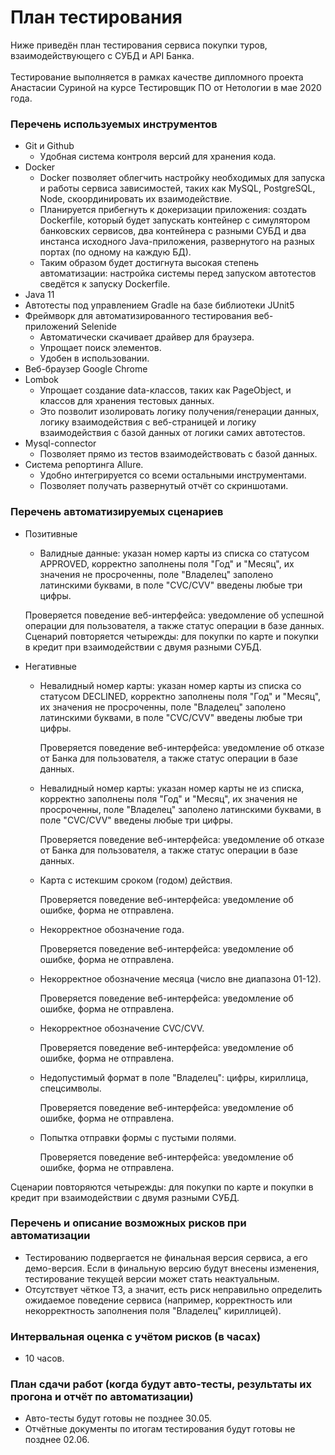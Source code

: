 # План тестирования
Ниже приведён план тестирования сервиса покупки туров, взаимодействующего с СУБД и API Банка. <br />
<br />
Тестирование выполняется в рамках качестве дипломного проекта Анастасии Суриной на курсе Тестировщик ПО от Нетологии в мае 2020 года.
### Перечень используемых инструментов
- Git и Github
  - Удобная система контроля версий для хранения кода.
- Docker
  - Docker позволяет облегчить настройку необходимых для запуска и работы сервиса зависимостей, таких как MySQL, PostgreSQL, Node, скоординировать их взаимодействие.
  - Планируется прибегнуть к докеризации приложения: создать Dockerfile, который будет запускать контейнер с симулятором банковских сервисов, два контейнера с разными СУБД и два инстанса исходного Java-приложения, развернутого на разных портах (по одному на каждую БД).
  - Таким образом будет достигнута высокая степень автоматизации: настройка системы перед запуском автотестов сведётся к запуску Dockerfile. 
- Java 11
- Автотесты под управлением Gradle на базе библиотеки JUnit5
- Фреймворк для автоматизированного тестирования веб-приложений Selenide
  - Автоматически скачивает драйвер для браузера.
  - Упрощает поиск элементов.
  - Удобен в использовании.
- Веб-браузер Google Chrome
- Lombok
  - Упрощает создание data-классов, таких как PageObject, и классов для хранения тестовых данных.
  - Это позволит изолировать логику получения/генерации данных, логику взаимодействия с веб-страницей и логику взаимодействия с базой данных от логики самих автотестов.
- Mysql-connector
  - Позволяет прямо из тестов взаимодействовать с базой данных.
- Система репортинга Allure.
  - Удобно интегрируется со всеми остальными инструментами.
  - Позволяет получать развернутый отчёт со скриншотами.
### Перечень автоматизируемых сценариев
- Позитивные
  - Валидные данные: указан номер карты из списка со статусом APPROVED, корректно заполнены поля "Год" и "Месяц", их значения не просроченны, поле "Владелец" заполено латинскими буквами, в поле "CVC/CVV" введены любые три цифры.<br />
  
  Проверяется поведение веб-интерфейса: уведомление об успешной операции для пользователя, а также статус операции в базе данных. <br />
  Сценарий повторяется четырежды: для покупки по карте и покупки в кредит при взаимодействии с двумя разными СУБД.
- Негативные
  - Невалидный номер карты: указан номер карты из списка со статусом DECLINED, корректно заполнены поля "Год" и "Месяц", их значения не просроченны, поле "Владелец" заполено латинскими буквами, в поле "CVC/CVV" введены любые три цифры. <br />

    Проверяется поведение веб-интерфейса: уведомление об отказе от Банка для пользователя, а также статус операции в базе данных. <br />	
  - Невалидный номер карты: указан номер карты не из списка, корректно заполнены поля "Год" и "Месяц", их значения не просроченны, поле "Владелец" заполено латинскими буквами, в поле "CVC/CVV" введены любые три цифры. <br />

    Проверяется поведение веб-интерфейса: уведомление об отказе от Банка для пользователя, а также статус операции в базе данных. <br />
    	
  - Карта с истекшим сроком (годом) действия.<br />
  
    Проверяется поведение веб-интерфейса: уведомление об ошибке, форма не отправлена. <br />
  - Некорректное обозначение года.<br />
  
    Проверяется поведение веб-интерфейса: уведомление об ошибке, форма не отправлена. <br />    
  - Некорректное обозначение месяца (число вне диапазона 01-12).<br />
  
    Проверяется поведение веб-интерфейса: уведомление об ошибке, форма не отправлена. <br />	
  - Некорректное обозначение CVC/CVV.<br />
  
    Проверяется поведение веб-интерфейса: уведомление об ошибке, форма не отправлена. <br />
  - Недопустимый формат в поле "Владелец": цифры, кириллица, спецсимволы. <br />
  
    Проверяется поведение веб-интерфейса: уведомление об ошибке, форма не отправлена. <br />
  - Попытка отправки формы с пустыми полями.<br />
  
    Проверяется поведение веб-интерфейса: уведомление об ошибке, форма не отправлена. <br />	
        	
Сценарии повторяются четырежды: для покупки по карте и покупки в кредит при взаимодействии с двумя разными СУБД. <br />
    	
### Перечень и описание возможных рисков при автоматизации
- Тестированию подвергается не финальная версия сервиса, а его демо-версия. Если в финальную версию будут внесены изменения, тестирование текущей версии может стать неактуальным.
- Отсутствует чёткое ТЗ, а значит, есть риск неправильно определить ожидаемое поведение сервиса (например, корректность или некорректность заполнения поля "Владелец" кириллицей).
### Интервальная оценка с учётом рисков (в часах)
- 10 часов.
### План сдачи работ (когда будут авто-тесты, результаты их прогона и отчёт по автоматизации)
- Авто-тесты будут готовы не позднее 30.05.
- Отчётные документы по итогам тестирования будут готовы не позднее 02.06.

